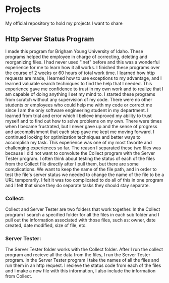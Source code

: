 # Projects
My official repository to hold my projects I want to share

## Http Server Status Program
I made this program for Brigham Young University of Idaho. These programs helped the employee in charge of correcting, deleting and reorganizing files. I had never used ".net" before and this was a wonderful experience for me to learn how it all works. I finished these programs over the course of 2 weeks or 60 hours of total work time. I learned how http requests are made, I learned how to use exceptions to my advantage, and I learned valuable search techniques to find the help that I needed. This experience gave me confidence to trust in my own work and to realize that I am capable of doing anything I set my mind to. I started these programs from scratch without any supervision of my code. There were no other students or employees who could help me with my code or correct me since I am the only software engineering student in my department. I learned from trial and error which I believe improved my ability to trust myself and to find out how to solve problems on my own. There were times when I became frustrated, but I never gave up and the sense of progress and accomplishment that each step gave me kept me moving forward. I continued looking for optimization techniques and better ways to accomplish my task. This experience was one of my most favorite and challenging experiences so far. The reason I separated these two files was because I did not want to convolute the Collect program with the Server Tester program. I often think about testing the status of each of the files from the Collect file directly after I pull them, but there are some complications. We want to keep the name of the file path, and in order to test the file's server status we needed to change the name of the file to be a URL temporarily. I felt it was too complicated to do all of this in one program and I felt that since they do separate tasks they should stay separate.

### Collect:
Collect and Server Tester are two folders that work together. In the Collect program I search a specified folder for all the files in each sub folder and I pull out the information associated with those files, such as: owner, date created, date modified, size of file, etc.

### Server Tester:
The Server Tester folder works with the Collect folder. After I run the collect program and recieve all the data from the files, I run the Server Tester program. In the Server Tester program I take the names of all the files and run them in an http request. I recieve the status code from each of the files and I make a new file with this information, I also include the information from Collect.
